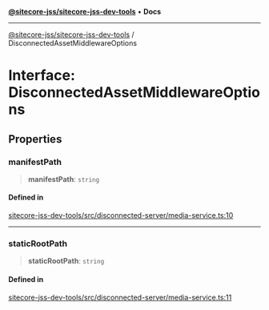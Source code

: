 [**@sitecore-jss/sitecore-jss-dev-tools**](../README.md) • **Docs**

***

[@sitecore-jss/sitecore-jss-dev-tools](../README.md) / DisconnectedAssetMiddlewareOptions

# Interface: DisconnectedAssetMiddlewareOptions

## Properties

### manifestPath

> **manifestPath**: `string`

#### Defined in

[sitecore-jss-dev-tools/src/disconnected-server/media-service.ts:10](https://github.com/Sitecore/jss/blob/dee092415f12bcdad68eb71976eb7c8871273c91/packages/sitecore-jss-dev-tools/src/disconnected-server/media-service.ts#L10)

***

### staticRootPath

> **staticRootPath**: `string`

#### Defined in

[sitecore-jss-dev-tools/src/disconnected-server/media-service.ts:11](https://github.com/Sitecore/jss/blob/dee092415f12bcdad68eb71976eb7c8871273c91/packages/sitecore-jss-dev-tools/src/disconnected-server/media-service.ts#L11)
